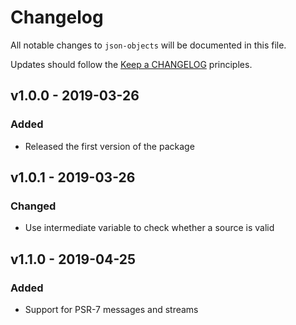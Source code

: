 # Changelog

All notable changes to `json-objects` will be documented in this file.

Updates should follow the [Keep a CHANGELOG](http://keepachangelog.com/) principles.

## v1.0.0 - 2019-03-26

### Added
- Released the first version of the package


## v1.0.1 - 2019-03-26

### Changed
- Use intermediate variable to check whether a source is valid


## v1.1.0 - 2019-04-25

### Added
- Support for PSR-7 messages and streams
